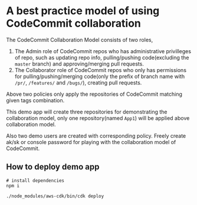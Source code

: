 # A best practice model of using CodeCommit collaboration

The CodeCommit Collaboration Model consists of two roles,

1. The Admin role of CodeCommit repos who has administrative privilleges of repo, such as updating repo info, pulling/pushing code(excluding the `master` branch) and approving/merging pull requests.
2. The Collaborator role of CodeCommit repos who only has permissions for pulling/pushing/merging code(only the prefix of branch name with `/pr/`, `/features/` and `/bugs/`), creating pull requests.

Above two policies only apply the repositories of CodeCommit matching given tags combination.

This demo app will create three repositories for demonstrating the collaboration model, only one repository(named `App1`) will be applied above collaboration model.

Also two demo users are created with corresponding policy. Freely create ak/sk or console password for playing with the collaboration model of CodeCommit.

## How to deploy demo app
```shell
# install dependencies
npm i

./node_modules/aws-cdk/bin/cdk deploy 
```
